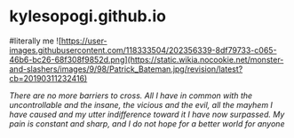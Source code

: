# kylesopogi.github.io
#literally me 
![https://user-images.githubusercontent.com/118333504/202356339-8df79733-c065-46b6-bc26-68f308f9852d.png](https://static.wikia.nocookie.net/monster-and-slashers/images/9/98/Patrick_Bateman.jpg/revision/latest?cb=20190311232416)


*There are no more barriers to cross. All I have in common with the uncontrollable and the insane, the vicious and the evil, all the mayhem I have caused and my utter indifference toward it I have now surpassed. My pain is constant and sharp, and I do not hope for a better world for anyone*
